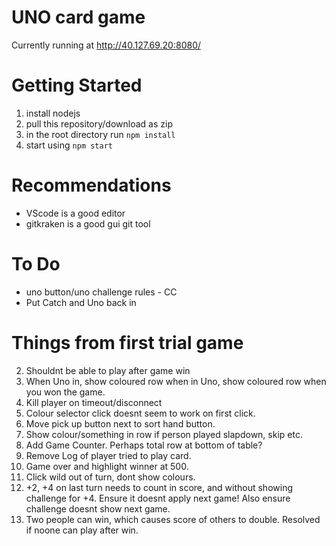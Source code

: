 # UNO card game

Currently running at http://40.127.69.20:8080/

# Getting Started

1. install nodejs
2. pull this repository/download as zip
3. in the root directory run
   `npm install`
4. start using
   `npm start`

# Recommendations

- VScode is a good editor
- gitkraken is a good gui git tool

# To Do

- uno button/uno challenge rules - CC
- Put Catch and Uno back in

# Things from first trial game


2. Shouldnt be able to play after game win
3. When Uno in, show coloured row when in Uno, show coloured row when you won the game.
4. Kill player on timeout/disconnect
5. Colour selector click doesnt seem to work on first click.
6. Move pick up button next to sort hand button.
9. Show colour/something in row if person played slapdown, skip etc.
12. Add Game Counter. Perhaps total row at bottom of table?
13. Remove Log of player tried to play card.
14. Game over and highlight winner at 500.
15. Click wild out of turn, dont show colours.
16. +2, +4 on last turn needs to count in score, and without showing challenge for +4. Ensure it doesnt apply next game! Also ensure challenge doesnt show next game.
17. Two people can win, which causes score of others to double. Resolved if noone can play after win.
 
